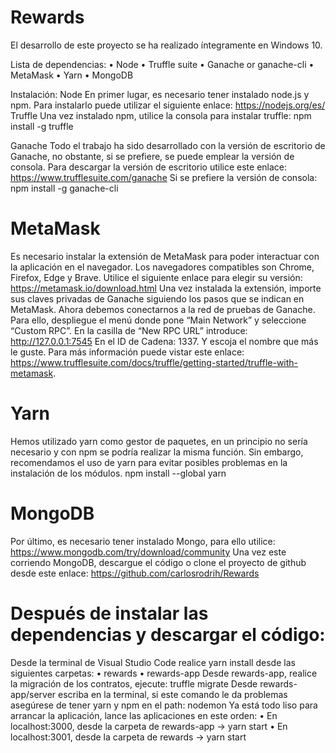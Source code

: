 # Rewards
El desarrollo de este proyecto se ha realizado íntegramente en Windows 10.

Lista de dependencias:
•	Node
•	Truffle suite
•	Ganache or ganache-cli
•	MetaMask
•	Yarn
•	MongoDB

Instalación:
Node 
En primer lugar, es necesario tener instalado node.js y npm. Para instalarlo puede utilizar el siguiente enlace:
https://nodejs.org/es/
Truffle
Una vez instalado npm, utilice la consola para instalar truffle:
npm install -g truffle

Ganache
Todo el trabajo ha sido desarrollado con la versión de escritorio de Ganache, no obstante, si se prefiere, se puede emplear la versión de consola. Para descargar la versión de escritorio utilice este enlace:
https://www.trufflesuite.com/ganache
Si se prefiere la versión de consola:
npm install -g ganache-cli

# MetaMask
Es necesario instalar la extensión de MetaMask para poder interactuar con la aplicación en el navegador. Los navegadores compatibles son Chrome, Firefox, Edge y Brave. Utilice el siguiente enlace para elegir su versión:
https://metamask.io/download.html
Una vez instalada la extensión, importe sus claves privadas de Ganache siguiendo los pasos que se indican en MetaMask.  Ahora debemos conectarnos a la red de pruebas de Ganache. Para ello, despliegue el menú donde pone “Main Network” y seleccione “Custom RPC”. En la casilla de “New RPC URL” introduce: 
http://127.0.0.1:7545
En el ID de Cadena: 1337. Y escoja el nombre que más le guste. Para más información puede vistar este enlace: https://www.trufflesuite.com/docs/truffle/getting-started/truffle-with-metamask.

# Yarn
Hemos utilizado yarn como gestor de paquetes, en un principio no sería necesario y con npm se podría realizar la misma función. Sin embargo, recomendamos el uso de yarn para evitar posibles problemas en la instalación de los módulos.
npm install --global yarn

#	MongoDB
Por último, es necesario tener instalado Mongo, para ello utilice:
https://www.mongodb.com/try/download/community
Una vez este corriendo MongoDB, descargue el código o clone el proyecto de github desde este enlace:
https://github.com/carlosrodrih/Rewards

#	Después de instalar las dependencias y descargar el código:
Desde la terminal de Visual Studio Code realice yarn install desde las siguientes carpetas:
•	rewards
•	rewards-app
Desde rewards-app, realice la migración de los contratos, ejecute:
truffle migrate
Desde rewards-app/server escriba en la terminal, si este comando le da problemas asegúrese de tener yarn y npm en el path:
nodemon
Ya está todo liso para arrancar la aplicación, lance las aplicaciones en este orden:
•	En localhost:3000, desde la carpeta de rewards-app -> yarn start
•	En localhost:3001, desde la carpeta de rewards -> yarn start
